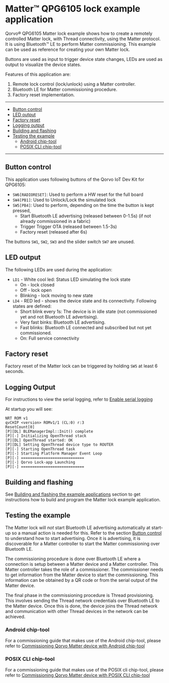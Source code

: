# Matter&trade; QPG6105 lock example application

Qorvo&reg; QPG6105 Matter lock example shows how to create a remotely controlled Matter lock, with Thread
connectivity, using the Matter protocol. It is using Bluetooth&trade; LE to perform Matter commissioning. This example can be used as
reference for creating your own Matter lock.

Buttons are used as input to trigger device state changes, LEDs are used as output to visualize the device states.

Features of this application are:
1. Remote lock control (lock/unlock) using a Matter controller.
2. Bluetooth LE for Matter commissioning procedure.
3. Factory reset implementation.

---

- [Button control](#button-control)
- [LED output](#led-output)
- [Factory reset](#factory-reset)
- [Logging output](#logging-output)
- [Building and flashing](#building-and-flashing)
- [Testing the example](#testing-the-example)
  - [Android chip-tool](#android-chip-tool)
  - [POSIX CLI chip-tool](#posix-cli-chip-tool)

---

## Button control

This application uses following buttons of the Qorvo IoT Dev Kit for QPG6105:

- `SW6[RADIORESET]`: Used to perform a HW reset for the full board
- `SW4[PB1]`: Used to Unlock/Lock the simulated lock
- `SW5[PB4]`: Used to perform, depending on the time the button is kept pressed,
  - Start Bluetooth LE advertising (released between 0-1.5s) (if not already commissioned in a fabric)
  - Trigger Trigger OTA (released between 1.5-3s)
  - Factory reset (released after 6s)

The buttons `SW1`, `SW2`, `SW3` and the slider switch `SW7` are unused.

## LED output

The following LEDs are used during the application:

- `LD1` - White cool led: Status LED simulating the lock state
  - On - lock closed
  - Off - lock open
  - Blinking - lock moving to new state
- `LD4` - RED led - shows the device state and its connectivity. Following states are defined:
  - Short blink every 1s: The device is in idle state (not commissioned yet and not Bluetooth LE advertising).
  - Very fast binks: Bluetooth LE advertising.
  - Fast blinks: Bluetooth LE connected and subscribed but not yet commissioned.
  - On: Full service connectivity

## Factory reset

Factory reset of the Matter lock can be triggered by holding `SW5` at least 6 seconds.

## Logging Output

For instructions to view the serial logging, refer to [Enable serial logging](../../../README.md#enable-serial-logging)

At startup you will see:

```
NRT ROM v1
qvCHIP <version> ROMv1/1 (CL:0) r:3
ResetCount[0]
[P][DL] BLEManagerImpl::Init() complete
[P][-] Initializing OpenThread stack
[P][DL] OpenThread started: OK
[P][DL] Setting OpenThread device type to ROUTER
[P][-] Starting OpenThread task
[P][-] Starting Platform Manager Event Loop
[P][-] ============================
[P][-] Qorvo Lock-app Launching
[P][-] ============================
```

## Building and flashing

See [Building and flashing the example applications](../../../README.md#building-and-flashing-the-example-applications) section to get instructions how to build and program the Matter lock example application.

## Testing the example

The Matter lock will *not* start Bluetooth LE advertising automatically at start-up so a manual action is needed for
this. Refer to the section [Button control](#button-control) to understand how to start advertising. Once it is
advertising, it is discoverable for a Matter controller to start the Matter commissioning over Bluetooth LE.

The commissioning procedure is done over Bluetooth LE where a connection is setup between a Matter device and a Matter
controller. This Matter controller takes the role of a commissioner.
The commissioner needs to get information from the Matter device to start the commissioning. This information can be
obtained by a QR code or from the serial output of the Matter device.

The final phase in the commissioning procedure is Thread provisioning. This involves sending the Thread network
credentials over Bluetooth LE to the Matter device. Once this is done, the device joins the Thread network and
communication with other Thread devices in the network can be achieved.

### Android chip-tool

For a commissioning guide that makes use of the Android chip-tool, please refer to [Commissioning Qorvo Matter device with Android chip-tool](../../../Documents/Guides/commissioning_android_chiptool.md)

### POSIX CLI chip-tool

For a commissioning guide that makes use of the POSIX cli chip-tool, please refer to [Commissioning Qorvo Matter device with POSIX CLI chip-tool](../../../Documents/Guides/commissioning_posix_cli_chiptool.md)
